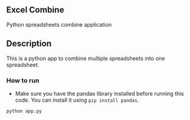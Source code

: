 ## Excel Combine
Python spreadsheets combine application
## Description

This is a python app to combine multiple spreadsheets into one spreadsheet.

### How to run

* Make sure you have the pandas library installed before running this code. You can install it using `pip install pandas`.

```shell
python app.py
```
